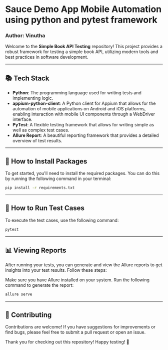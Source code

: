 # Sauce Demo App Mobile Automation using python and pytest framework

### Author: Vinutha

Welcome to the **Simple Book API Testing** repository! This project provides a robust framework for testing a simple book API, utilizing modern tools and best practices in software development.

---

## 📚 Tech Stack

- **Python**: The programming language used for writing tests and implementing logic.
- **appium-python-client**: A Python client for Appium that allows for the automation of mobile applications on Android and iOS platforms, enabling interaction with mobile UI components through a WebDriver interface.
- **PyTest**: A flexible testing framework that allows for writing simple as well as complex test cases.
- **Allure Report**: A beautiful reporting framework that provides a detailed overview of test results.

---

## 🚀 How to Install Packages

To get started, you'll need to install the required packages. You can do this by running the following command in your terminal:

```bash
pip install -r requirements.txt
```
---

## 🏃 How to Run Test Cases

To execute the test cases, use the following command:

```bash
pytest 
```
---

## 📊 Viewing Reports
After running your tests, you can generate and view the Allure reports to get insights into your test results. Follow these steps:

Make sure you have Allure installed on your system.
Run the following command to generate the report:

```bash
allure serve
```
---

## 🌟 Contributing
Contributions are welcome! If you have suggestions for improvements or find bugs, please feel free to submit a pull request or open an issue.

Thank you for checking out this repository! Happy testing! 🎉